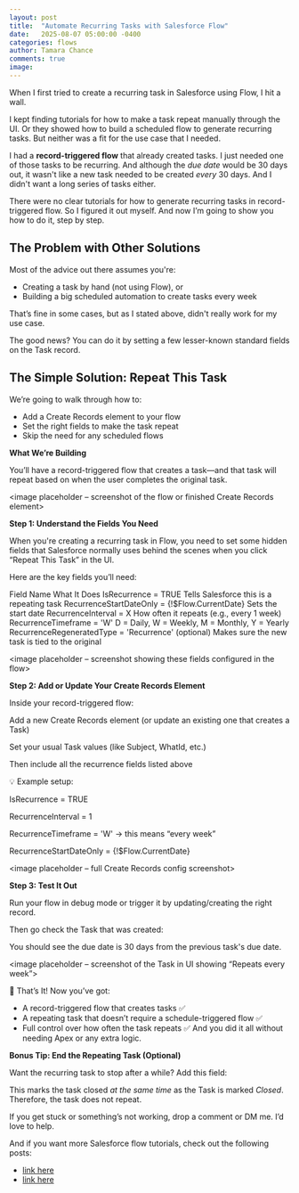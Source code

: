 ```yaml
---
layout: post
title:  "Automate Recurring Tasks with Salesforce Flow"
date:   2025-08-07 05:00:00 -0400
categories: flows
author: Tamara Chance
comments: true
image: 
---
```

When I first tried to create a recurring task in Salesforce using Flow, I hit a wall.

I kept finding tutorials for how to make a task repeat manually through the UI. Or they showed how to build a scheduled flow to generate recurring tasks. But neither was a fit for the use case that I needed.

I had a **record-triggered flow** that already created tasks. I just needed one of those tasks to be recurring. And although the _due date_ would be 30 days out, it wasn't like a new task needed to be created _every_ 30 days. And I didn't want a long series of tasks either.

There were no clear tutorials for how to generate recurring tasks in record-triggered flow. So I figured it out myself. And now I’m going to show you how to do it, step by step.

## The Problem with Other Solutions
Most of the advice out there assumes you're:

- Creating a task by hand (not using Flow), or
- Building a big scheduled automation to create tasks every week

That’s fine in some cases, but as I stated above, didn't really work for my use case.

The good news? You can do it by setting a few lesser-known standard fields on the Task record.

## The Simple Solution: Repeat This Task
We’re going to walk through how to:

- Add a Create Records element to your flow
- Set the right fields to make the task repeat
- Skip the need for any scheduled flows

**What We’re Building**

You’ll have a record-triggered flow that creates a task—and that task will repeat based on when the user completes the original task.

<image placeholder – screenshot of the flow or finished Create Records element>

**Step 1: Understand the Fields You Need**

When you're creating a recurring task in Flow, you need to set some hidden fields that Salesforce normally uses behind the scenes when you click “Repeat This Task” in the UI.

Here are the key fields you’ll need:

Field Name	What It Does
IsRecurrence = TRUE	Tells Salesforce this is a repeating task
RecurrenceStartDateOnly = {!$Flow.CurrentDate}	Sets the start date
RecurrenceInterval = X	How often it repeats (e.g., every 1 week)
RecurrenceTimeframe = 'W'	D = Daily, W = Weekly, M = Monthly, Y = Yearly
RecurrenceRegeneratedType = 'Recurrence' (optional)	Makes sure the new task is tied to the original

<image placeholder – screenshot showing these fields configured in the flow>

**Step 2: Add or Update Your Create Records Element**

Inside your record-triggered flow:

Add a new Create Records element (or update an existing one that creates a Task)

Set your usual Task values (like Subject, WhatId, etc.)

Then include all the recurrence fields listed above

💡 Example setup:

IsRecurrence = TRUE

RecurrenceInterval = 1

RecurrenceTimeframe = 'W' → this means “every week”

RecurrenceStartDateOnly = {!$Flow.CurrentDate}

<image placeholder – full Create Records config screenshot>

**Step 3: Test It Out**

Run your flow in debug mode or trigger it by updating/creating the right record.

Then go check the Task that was created:

You should see the due date is 30 days from the previous task's due date.

<image placeholder – screenshot of the Task in UI showing “Repeats every week”>

🎉 That’s It!
Now you’ve got:

- A record-triggered flow that creates tasks ✅
- A repeating task that doesn’t require a schedule-triggered flow ✅
- Full control over how often the task repeats ✅
And you did it all without needing Apex or any extra logic.

**Bonus Tip: End the Repeating Task (Optional)**

Want the recurring task to stop after a while? Add this field:

This marks the task closed _at the same time_ as the Task is marked _Closed_. Therefore, the task does not repeat.

If you get stuck or something’s not working, drop a comment or DM me. I’d love to help.

And if you want more Salesforce flow tutorials, check out the following posts:
- [link here]()
- [link here]()